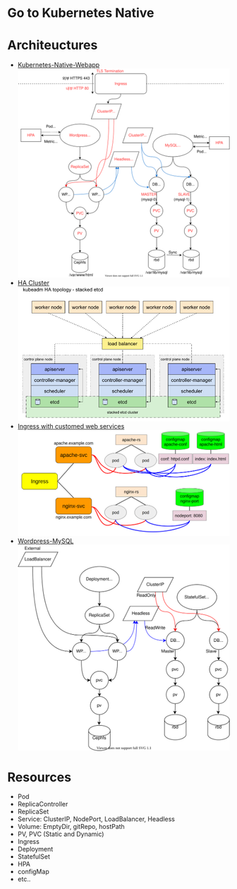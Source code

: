 # Go to Kubernetes Native
# Architeuctures
- [Kubernetes-Native-Webapp](https://github.com/namhj94/Kubernetes-Native-Wordpress-Application-Configuration)
![image/wp-db-architecture](images/architecture.svg)  
- [HA Cluster](https://github.com/namhj94/Create-High-Availability-Clusters-with-kubeadm)
![image/ha-topology](images/topology.png)
- [Ingress with customed web services](Configuration-ingress)
![image/ingress](Configuration-ingress/image/ingress.png)
- [Wordpress-MySQL](Configuration-wp-db)
![images/prac2.svg](Configuration-wp-db/images/prac2.svg)

# Resources
- Pod
- ReplicaController
- ReplicaSet
- Service: ClusterIP, NodePort, LoadBalancer, Headless
- Volume: EmptyDir, gitRepo, hostPath
- PV, PVC (Static and Dynamic)
- Ingress
- Deployment
- StatefulSet
- HPA
- configMap
- etc..
